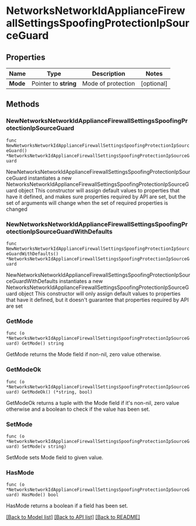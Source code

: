 # NetworksNetworkIdApplianceFirewallSettingsSpoofingProtectionIpSourceGuard

## Properties

Name | Type | Description | Notes
------------ | ------------- | ------------- | -------------
**Mode** | Pointer to **string** | Mode of protection | [optional] 

## Methods

### NewNetworksNetworkIdApplianceFirewallSettingsSpoofingProtectionIpSourceGuard

`func NewNetworksNetworkIdApplianceFirewallSettingsSpoofingProtectionIpSourceGuard() *NetworksNetworkIdApplianceFirewallSettingsSpoofingProtectionIpSourceGuard`

NewNetworksNetworkIdApplianceFirewallSettingsSpoofingProtectionIpSourceGuard instantiates a new NetworksNetworkIdApplianceFirewallSettingsSpoofingProtectionIpSourceGuard object
This constructor will assign default values to properties that have it defined,
and makes sure properties required by API are set, but the set of arguments
will change when the set of required properties is changed

### NewNetworksNetworkIdApplianceFirewallSettingsSpoofingProtectionIpSourceGuardWithDefaults

`func NewNetworksNetworkIdApplianceFirewallSettingsSpoofingProtectionIpSourceGuardWithDefaults() *NetworksNetworkIdApplianceFirewallSettingsSpoofingProtectionIpSourceGuard`

NewNetworksNetworkIdApplianceFirewallSettingsSpoofingProtectionIpSourceGuardWithDefaults instantiates a new NetworksNetworkIdApplianceFirewallSettingsSpoofingProtectionIpSourceGuard object
This constructor will only assign default values to properties that have it defined,
but it doesn't guarantee that properties required by API are set

### GetMode

`func (o *NetworksNetworkIdApplianceFirewallSettingsSpoofingProtectionIpSourceGuard) GetMode() string`

GetMode returns the Mode field if non-nil, zero value otherwise.

### GetModeOk

`func (o *NetworksNetworkIdApplianceFirewallSettingsSpoofingProtectionIpSourceGuard) GetModeOk() (*string, bool)`

GetModeOk returns a tuple with the Mode field if it's non-nil, zero value otherwise
and a boolean to check if the value has been set.

### SetMode

`func (o *NetworksNetworkIdApplianceFirewallSettingsSpoofingProtectionIpSourceGuard) SetMode(v string)`

SetMode sets Mode field to given value.

### HasMode

`func (o *NetworksNetworkIdApplianceFirewallSettingsSpoofingProtectionIpSourceGuard) HasMode() bool`

HasMode returns a boolean if a field has been set.


[[Back to Model list]](../README.md#documentation-for-models) [[Back to API list]](../README.md#documentation-for-api-endpoints) [[Back to README]](../README.md)


